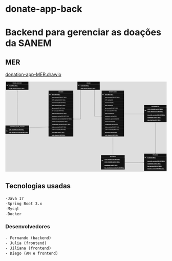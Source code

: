 # donate-app-back

# Backend para gerenciar as doações da SANEM
## MER

[donation-app-MER.drawio](src/main/resources/static/donation-app-MER.drawio)

![donation-app-MER.jpeg](src/main/resources/static/donation-app-MER.jpeg)

## Tecnologias usadas
    -Java 17
    -Spring Boot 3.x
    -Mysql
    -Docker

### Desenvolvedores
    - Fernando (backend)
    - Julia (frontend)
    - Jiliana (frontend)
    - Diego (AM e frontend)